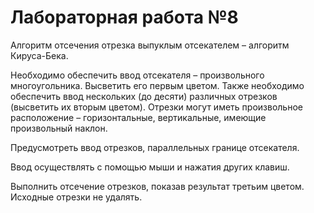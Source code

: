 # Лабораторная работа №8

Алгоритм отсечения отрезка выпуклым отсекателем – алгоритм Кируса-Бека.

Необходимо обеспечить ввод отсекателя – произвольного многоугольника. Высветить его первым цветом. Также необходимо обеспечить ввод нескольких (до десяти) различных отрезков (высветить их вторым цветом). Отрезки могут иметь произвольное расположение – горизонтальные, вертикальные, имеющие произвольный наклон.

Предусмотреть ввод отрезков, параллельных границе отсекателя.

Ввод осуществлять с помощью мыши и нажатия других клавиш.

Выполнить отсечение отрезков, показав результат третьим цветом. Исходные отрезки не удалять.
